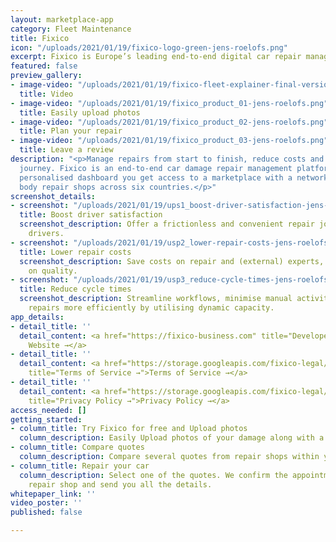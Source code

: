 ```yaml
---
layout: marketplace-app
category: Fleet Maintenance
title: Fixico
icon: "/uploads/2021/01/19/fixico-logo-green-jens-roelofs.png"
excerpt: Fixico is Europe’s leading end-to-end digital car repair management platform.
featured: false
preview_gallery:
- image-video: "/uploads/2021/01/19/fixico-fleet-explainer-final-version-updated-with-subs-1-jens-roelofs.mp4"
  title: Video
- image-video: "/uploads/2021/01/19/fixico_product_01-jens-roelofs.png"
  title: Easily upload photos
- image-video: "/uploads/2021/01/19/fixico_product_02-jens-roelofs.png"
  title: Plan your repair
- image-video: "/uploads/2021/01/19/fixico_product_03-jens-roelofs.png"
  title: Leave a review
description: "<p>Manage repairs from start to finish, reduce costs and offer a hassle-free
  journey. Fixico is an end-to-end car damage repair management platform. Via Fixico’s
  personalised dashboard you get access to a marketplace with a network of over 2,000
  body repair shops across six countries.</p>"
screenshot_details:
- screenshot: "/uploads/2021/01/19/ups1_boost-driver-satisfaction-jens-roelofs.png"
  title: Boost driver satisfaction
  screenshot_description: Offer a frictionless and convenient repair journey to your
    drivers.
- screenshot: "/uploads/2021/01/19/usp2_lower-repair-costs-jens-roelofs.png"
  title: Lower repair costs
  screenshot_description: Save costs on repair and (external) experts, and never compromise
    on quality.
- screenshot: "/uploads/2021/01/19/usp3_reduce-cycle-times-jens-roelofs.png"
  title: Reduce cycle times
  screenshot_description: Streamline workflows, minimise manual activities, and schedule
    repairs more efficiently by utilising dynamic capacity.
app_details:
- detail_title: ''
  detail_content: <a href="https://fixico-business.com" title="Developer Website →">Developer
    Website →</a>
- detail_title: ''
  detail_content: <a href="https://storage.googleapis.com/fixico-legal/de_DE/latest/consumer/terms-and-conditions.pdf"
    title="Terms of Service →">Terms of Service →</a>
- detail_title: ''
  detail_content: <a href="https://storage.googleapis.com/fixico-legal/de_DE/latest/consumer/privacy-cookie-policy.pdf"
    title="Privacy Policy →">Privacy Policy →</a>
access_needed: []
getting_started:
- column_title: Try Fixico for free and Upload photos
  column_description: Easily Upload photos of your damage along with a small description.
- column_title: Compare quotes
  column_description: Compare several quotes from repair shops within your vicinity.
- column_title: Repair your car
  column_description: Select one of the quotes. We confirm the appointment with the
    repair shop and send you all the details.
whitepaper_link: ''
video_poster: ''
published: false

---
```

